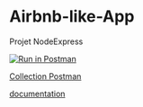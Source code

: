 # Airbnb-like-App
Projet NodeExpress

[![Run in Postman](https://run.pstmn.io/button.svg)](https://app.getpostman.com/run-collection/dfd79d4702df876e39ca)

[Collection Postman](https://www.getpostman.com/collections/dfd79d4702df876e39ca)

[documentation](https://documenter.getpostman.com/view/2287807/collection/77o41Rh)
